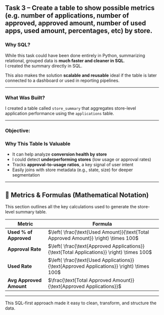## Task 3 – Create a table to show possible metrics (e.g. number of applications, number of approved, approved amount, number of used apps, used amount, percentages, etc) by store.


### Why SQL?

While this task could have been done entirely in Python, summarizing relational, grouped data is **much faster and cleaner in SQL**.  
I created the summary directly in SQL.

This also makes the solution **scalable and reusable** ideal if the table is later connected to a dashboard or used in reporting pipelines.

---

### What Was Built?

I created a table called `store_summary` that aggregates store-level application performance using the `applications` table.

---
### Objective:

### Why This Table Is Valuable

- It can help analyze **conversion health by store**
- I could detect **underperforming stores** (low usage or approval rates)
- Tracks **approval-to-usage ratios**, a key signal of user intent
- Easily joins with store metadata (e.g., state, size) for deeper segmentation

---
## 🧮 Metrics & Formulas (Mathematical Notation)

This section outlines all the key calculations used to generate the store-level summary table.

| **Metric**                  | **Formula**                                                                                     |
|----------------------------|--------------------------------------------------------------------------------------------------|
| **Used % of Approved**     | $\left( \frac{\text{Used Amount}}{\text{Total Approved Amount}} \right) \times 100$             |
| **Approval Rate**          | $\left( \frac{\text{Approved Applications}}{\text{Total Applications}} \right) \times 100$      |
| **Used Rate**              | $\left( \frac{\text{Used Applications}}{\text{Approved Applications}} \right) \times 100$       |
| **Avg Approved Amount**    | $\frac{\text{Total Approved Amount}}{\text{Approved Applications}}$                             |
---

This SQL-first approach made it easy to clean, transform, and structure the data.
